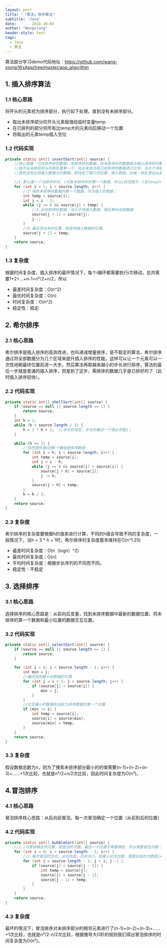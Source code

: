 ```yaml
---
layout: post
title: "「算法」排序算法"
subtitle: 'Java'
date:       2018-10-03
author: "Wangxiong"
header-style: text
tags:
  - Java
  - 算法
---
```

算法部分学习demo代码地址：<https://github.com/wang-xiong/WxApp/tree/master/app_algorithm>

## 1. 插入排序算法

### 1.1 核心思路

将开头的元素视为排序部分，执行如下处理，直到没有未排序部分。

- 取出未排序部分的开头元素赋值给临时变量temp
- 在已排列的部分将所有比temp大的元素向后移动一个位置
- 将取出的元素temp插入空位

### 1.2 代码实现

```java
private static int[] insertSort(int[] source) {
    //核心思路：已经排序好的数据、未排序好的数据。将未排序好的数据依次插入排序好的数据，
    //每次从未排好的队列排队里第一个，拉出来依次和已经排序的数据进行比较，当大于待插入的数据，向后移动排序好的数据，
    //直到没有比待插入数据大的数据，即找到了插入的位置，插入数据。比喻：排队里边从前到后排队，选定一个人，比此人个子高依次后移，最后空出来的位置就是此人位置。

    //1.默认第一个为排序好的，i代表未排序好的第一个数据，所以i的范围为：1到length-1，总插入次数为length-1
    for (int i = 1; i < source.length; i++) {
        //2.保存未排序好数据的第一个数据，作为插入的数据；
        int temp = source[i];
        int j = i - 1;
        while (j >= 0 && source[j] > temp) {
            //3.比较排序好数据，当大于待插入数据，相互移动当前数据
            source[j + 1] = source[j];
            j--;
        }
        //4.最后空出来的位置，就是待插入数据的位置。
        source[j + 1] = temp;
    }
    return source;
}
```

### 1.3 复杂度

根据时间复杂度，插入排序的最坏情况下，每个i循环都需要执行i次移动，总共需要1+2+...+n-1=n²/2+n/2，所以

- 最差时间复杂度：O(n^2)
- 最优时间复杂度：O(n)
- 时间复杂度：O(n^2)
- 稳定性：稳定

## 2. 希尔排序

### 2.1 核心思路

希尔排序是插入排序的高效改进，也叫递减增量排序，是不稳定的算法，希尔排序通过将全部数据分为几个区域来提升插入排序的性能。这样可以让一个元素可以一次性地朝最终位置前进一大步。然后算法再取越来越小的步长进行排序，算法的最后一步就是普通的插入排序，但是到了这步，需排序的数据几乎是已排好的了（此时插入排序较快）。

### 2.2 代码实现

```java
private static int[] shellSort(int[] source) {
    if (source == null || source.length == 1) {
        return source;
    }
    int h = 1;
    while (h < source.length / 3) {
        h = 3 * h + 1;  //步长的设定，步长的最后一个值必须是1；
    }

    while (h >= 1) {
        //目的是任意间隔h个数组是有序数组
        for (int i = h; i < source.length; i++) {
            int temp = source[i];
            int j = i - h;
            while (j >= 0 && source[j] > source[i]) {
                source[j + h] = source[j];
                j -= h;
            }
            source[j + h] = temp;
        }
        h = h / 3;
    }
    return source;
}
```

### 2.3 复杂度

希尔排序的复杂度要根据h的值来进行计算，不同的h值会导致不同的复杂度，一般情况下，当h = 3 * h + 1时，希尔排序的复杂度基本维持在O(n^1.25)

- 最差时间复杂度：O(n（logn）^2)
- 最优时间复杂度：O(n)
- 平均时间复杂度：根据步长序列的不同而不同。
- 稳定性：不稳定

## 3. 选择排序

### 3.1 核心思路

选择排序的核心思路是：从前向后变量，找到未排序数据中最新的数据位置，将未排序的第一个数据和最小位置的数据交互位置。

### 3.2 代码实现

```java
private static int[] selectSort(int[] source) {
    if (source == null || source.length == 1) {
        return source;
    }

    for (int i = 0; i < source.length - 1; i++) {
        int min = i;
        //遍历找到最小的数据的位置
        for (int j = i + 1; j < source.length; j++) {
            if (source[j] < source[i]) {
                min = j;
            }
        }
        //交互最小的数据到当前为排序数据的第一个位置
        if (min != i) {
            int temp = source[i];
            source[i] = source[min];
            source[min] = temp;
        }
    }
    return source;
}
```

### 3.3 复杂度

假设数据总数为n，则为了搜索未排序部分最小的的值需要(n-1)+(n-2)+(n-3)+……+1次比较，也就是n²/2+n/2次比较，因此时间复杂度为O(n²)。

## 4.冒泡排序

### 4.1 核心思路

冒泡排序核心思路：从后向前冒泡，每一次冒泡确定一个位置（从前到后的位置）

### 4.2 代码实现

```java
private static int[] bubbleSort(int[] source) {
    //1.i代表待确定的位置，即冒泡的次数，最后一个位置不需要确定，所以需要冒泡次数：length - 1次
    for (int i = 0; i < source.length - 1; i++) {
        //2.每次冒泡的方式，从后向前，比较大小，如果小交互位置，需要比较的次数是j>i。即当前需要确定位置的泡前一个位置，i代码此处冒泡需要确定的位置。
        for (int j = source.length - 1; j > i; j--) {
            if (source[j] < source[j - 1]) {
                int temp = source[j];
                source[j] = source[j - 1];
                source[j - 1] = temp;
            }
        }
    }
    return source;
}
```

### 4.3 复杂度

最坏的情况下，冒泡排序对未排序部分的相邻元素进行了(n-1)+(n-2)+(n-3)+……+1次比较，也就是n²/2-n/2次比较，根据推导大O阶的规则我们得出冒泡排序的时间复杂度为O(n²)。